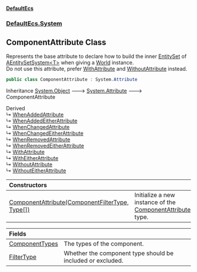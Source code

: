 #### [DefaultEcs](DefaultEcs.md 'DefaultEcs')
### [DefaultEcs.System](DefaultEcs.md#DefaultEcs_System 'DefaultEcs.System')
## ComponentAttribute Class
Represents the base attribute to declare how to build the inner [EntitySet](EntitySet.md 'DefaultEcs.EntitySet') of [AEntitySetSystem&lt;T&gt;](AEntitySetSystem_T_.md 'DefaultEcs.System.AEntitySetSystem&lt;T&gt;') when giving a [World](World.md 'DefaultEcs.World') instance.  
Do not use this attribute, prefer [WithAttribute](WithAttribute.md 'DefaultEcs.System.WithAttribute') and [WithoutAttribute](WithoutAttribute.md 'DefaultEcs.System.WithoutAttribute') instead.  
```csharp
public class ComponentAttribute : System.Attribute
```

Inheritance [System.Object](https://docs.microsoft.com/en-us/dotnet/api/System.Object 'System.Object') &#129106; [System.Attribute](https://docs.microsoft.com/en-us/dotnet/api/System.Attribute 'System.Attribute') &#129106; ComponentAttribute  

Derived  
&#8627; [WhenAddedAttribute](WhenAddedAttribute.md 'DefaultEcs.System.WhenAddedAttribute')  
&#8627; [WhenAddedEitherAttribute](WhenAddedEitherAttribute.md 'DefaultEcs.System.WhenAddedEitherAttribute')  
&#8627; [WhenChangedAttribute](WhenChangedAttribute.md 'DefaultEcs.System.WhenChangedAttribute')  
&#8627; [WhenChangedEitherAttribute](WhenChangedEitherAttribute.md 'DefaultEcs.System.WhenChangedEitherAttribute')  
&#8627; [WhenRemovedAttribute](WhenRemovedAttribute.md 'DefaultEcs.System.WhenRemovedAttribute')  
&#8627; [WhenRemovedEitherAttribute](WhenRemovedEitherAttribute.md 'DefaultEcs.System.WhenRemovedEitherAttribute')  
&#8627; [WithAttribute](WithAttribute.md 'DefaultEcs.System.WithAttribute')  
&#8627; [WithEitherAttribute](WithEitherAttribute.md 'DefaultEcs.System.WithEitherAttribute')  
&#8627; [WithoutAttribute](WithoutAttribute.md 'DefaultEcs.System.WithoutAttribute')  
&#8627; [WithoutEitherAttribute](WithoutEitherAttribute.md 'DefaultEcs.System.WithoutEitherAttribute')  

| Constructors | |
| :--- | :--- |
| [ComponentAttribute(ComponentFilterType, Type[])](ComponentAttribute_ComponentAttribute(ComponentFilterType_Type__).md 'DefaultEcs.System.ComponentAttribute.ComponentAttribute(DefaultEcs.System.ComponentFilterType, System.Type[])') | Initialize a new instance of the [ComponentAttribute](ComponentAttribute.md 'DefaultEcs.System.ComponentAttribute') type.<br/> |

| Fields | |
| :--- | :--- |
| [ComponentTypes](ComponentAttribute_ComponentTypes.md 'DefaultEcs.System.ComponentAttribute.ComponentTypes') | The types of the component.<br/> |
| [FilterType](ComponentAttribute_FilterType.md 'DefaultEcs.System.ComponentAttribute.FilterType') | Whether the component type should be included or excluded.<br/> |
